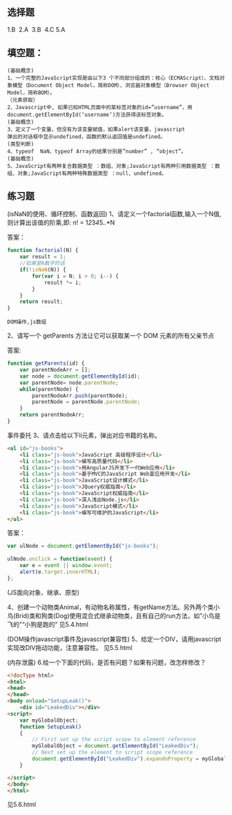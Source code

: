## 选择题

1.B 
2.A 
3.B 
4.C
5.A  

## 填空题：

	(基础概念)
	1、一个完整的JavaScript实现是由以下3 个不同部分组成的：核心（ECMAScript）、文档对象模型（Document Object Model，简称DOM）、浏览器对象模型（Browser Object Model，简称BOM）。
	（元素获取）
	2、Javascript中, 如果已知HTML页面中的某标签对象的id=”username”，用
	document.getElementById(‘username’)方法获得该标签对象。
	(基础概念)
	3、定义了一个变量，但没有为该变量赋值，如果alert该变量，javascript
	弹出的对话框中显示undefined，函数的默认返回值是undefined。
	(类型判断)
	4、typeof  NaN，typeof Array的结果分别是”number” , “object”。
	(基础概念)
	5、JavaScript有两种复合数据类型 ：数组、对象;JavaScript有两种引用数据类型 ：数组、对象;JavaScript有两种特殊数据类型 ：null、undefined。

## 练习题

(isNaN的使用、循环控制、函数返回)
1、请定义一个factorial函数,输入一个N值,则计算出该值的阶乘,即: n! = 1*2*3*4*5..*N

答案：

```javascript
function factorial(N) {
	var result = 1;
	//如果是N数字的话
	if(!isNaN(N)) {
		for(var i = N; i > 0; i--) {
			result *= i;
		}
	}
	return result;
}
```
	DOM操作,js数组

2、请写一个 getParents 方法让它可以获取某一个 DOM 元素的所有父亲节点

答案:

```javascript
function getParents(id) {
	var parentNodeArr = [];
	var node = document.getElementById(id);
	var parentNode= node.parentNode;
	while(parentNode) {
		parentNodeArr.push(parentNode);
		parentNode = parentNode.parentNode;
	}
	return parentNodeArr;
}
```

事件委托
3、请点击给以下li元素，弹出对应书籍的名称。
```html
<ul id="js-books">
	<li class="js-book">JavaScript 高级程序设计</li>
	<li class="js-book">编写高质量代码</li>
	<li class="js-book">用AngularJS开发下一代Web应用</li>
	<li class="js-book">基于MVC的JavaScript Web富应用开发</li>
	<li class="js-book">JavaScript设计模式</li>
	<li class="js-book">JQuery权威指南</li>
	<li class="js-book">JavaScript权威指南</li>
	<li class="js-book">深入浅出Node.js</li>
	<li class="js-book">JavaScript模式</li>
	<li class="js-book">编写可维护的JavaScript</li>
</ul>
```
答案：

```javascript
var ulNode = document.getElementById("js-books");
	
ulNode.onclick = function(event) {
	var e = event || window.event;
	alert(e.target.innerHTML);
};
```

(JS面向对象、继承、原型)

4、创建一个动物类Animal，有动物名称属性，有getName方法。另外两个类小鸟(Brid)类和狗类(Dog)使用混合式继承动物类，且有自己的run方法，如”小鸟是飞的”“小狗是跑的”
见5.4.html


(DOM操作javascript事件及javascript兼容性)
5、给定一个DIV，请用javascript实现改DIV拖动功能，注意兼容性。
见5.5.html

(内存泄露)
6.给一个下面的代码，是否有问题？如果有问题，改怎样修改？

```html
<!docType html>
<html>
<head>
</head>
<body onload="SetupLeak()">
	<div id="LeakedDiv"></div>
<script>
	var myGlobalObject;
    function SetupLeak()
    {
        // First set up the script scope to element reference
        myGlobalObject = document.getElementById("LeakedDiv");
        // Next set up the element to script scope reference
        document.getElementById("LeakedDiv").expandoProperty = myGlobalObject;
    }

</script>
</body>
</html>
```
见5.6.html